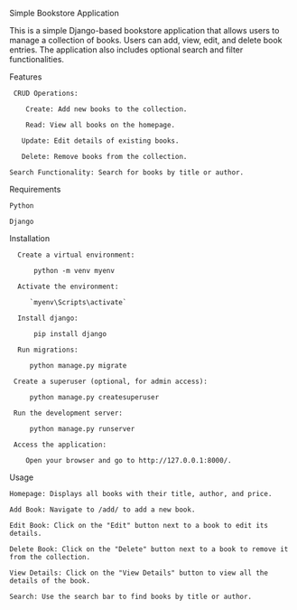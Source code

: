 Simple Bookstore Application

  This is a simple Django-based bookstore application that allows users to manage a collection of books. Users can add, view, edit, and delete book entries. The application also includes optional search and 
  filter functionalities.

Features

     CRUD Operations:

        Create: Add new books to the collection.

        Read: View all books on the homepage.

       Update: Edit details of existing books.

       Delete: Remove books from the collection.

    Search Functionality: Search for books by title or author.

Requirements

    Python 

    Django

Installation

      Create a virtual environment:
   
          python -m venv myenv

      Activate the environment:
   
         `myenv\Scripts\activate`
       
      Install django:
   
          pip install django
        
      Run migrations:
   
         python manage.py migrate

     Create a superuser (optional, for admin access):
   
         python manage.py createsuperuser
       
     Run the development server:
   
         python manage.py runserver
       
     Access the application:
   
        Open your browser and go to http://127.0.0.1:8000/.

Usage

    Homepage: Displays all books with their title, author, and price.

    Add Book: Navigate to /add/ to add a new book.

    Edit Book: Click on the "Edit" button next to a book to edit its details.

    Delete Book: Click on the "Delete" button next to a book to remove it from the collection.

    View Details: Click on the "View Details" button to view all the details of the book.

    Search: Use the search bar to find books by title or author.

  
